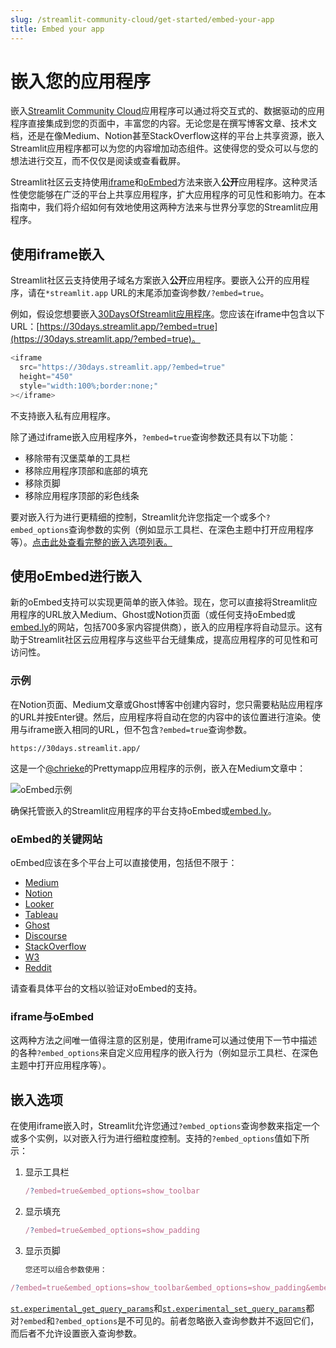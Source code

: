 ```yaml
---
slug: /streamlit-community-cloud/get-started/embed-your-app
title: Embed your app
---
```


# 嵌入您的应用程序

嵌入[Streamlit Community Cloud](https://streamlit.io/cloud)应用程序可以通过将交互式的、数据驱动的应用程序直接集成到您的页面中，丰富您的内容。无论您是在撰写博客文章、技术文档，还是在像Medium、Notion甚至StackOverflow这样的平台上共享资源，嵌入Streamlit应用程序都可以为您的内容增加动态组件。这使得您的受众可以与您的想法进行交互，而不仅仅是阅读或查看截屏。

Streamlit社区云支持使用[iframe](#使用iframe嵌入)和[oEmbed](#使用oEmbed嵌入)方法来嵌入**公开**应用程序。这种灵活性使您能够在广泛的平台上共享应用程序，扩大应用程序的可见性和影响力。在本指南中，我们将介绍如何有效地使用这两种方法来与世界分享您的Streamlit应用程序。

## 使用iframe嵌入

Streamlit社区云支持使用子域名方案嵌入**公开**应用程序。要嵌入公开的应用程序，请在`*streamlit.app` URL的末尾添加查询参数`/?embed=true`。

例如，假设您想要嵌入[30DaysOfStreamlit应用程序](https://30days.streamlit.app/)。您应该在iframe中包含以下URL：[https://30days.streamlit.app/?embed=true](https://30days.streamlit.app/?embed=true)。

```javascript
<iframe
  src="https://30days.streamlit.app/?embed=true"
  height="450"
  style="width:100%;border:none;"
></iframe>
```

<Cloud src="https://30days.streamlit.app/?embed=true" />

<Important>

不支持嵌入私有应用程序。

</Important>

除了通过iframe嵌入应用程序外，`?embed=true`查询参数还具有以下功能：

- 移除带有汉堡菜单的工具栏
- 移除应用程序顶部和底部的填充
- 移除页脚
- 移除应用程序顶部的彩色线条

要对嵌入行为进行更精细的控制，Streamlit允许您指定一个或多个`?embed_options`查询参数的实例（例如显示工具栏、在深色主题中打开应用程序等）。[点击此处查看完整的嵌入选项列表。](#embed-options)

## 使用oEmbed进行嵌入

新的oEmbed支持可以实现更简单的嵌入体验。现在，您可以直接将Streamlit应用程序的URL放入Medium、Ghost或Notion页面（或任何支持oEmbed或[embed.ly](https://embed.ly/)的网站，包括700多家内容提供商），嵌入的应用程序将自动显示。这有助于Streamlit社区云应用程序与这些平台无缝集成，提高应用程序的可见性和可访问性。

### 示例

在Notion页面、Medium文章或Ghost博客中创建内容时，您只需要粘贴应用程序的URL并按Enter键。然后，应用程序将自动在您的内容中的该位置进行渲染。使用与iframe嵌入相同的URL，但不包含`?embed=true`查询参数。

```
https://30days.streamlit.app/
```

这是一个[@chrieke](https://github.com/chrieke)的Prettymapp应用程序的示例，嵌入在Medium文章中：

<Image src="/images/streamlit-community-cloud/oembed.gif" alt="oEmbed示例" clean />

<Tip>

确保托管嵌入的Streamlit应用程序的平台支持oEmbed或[embed.ly](https://embed.ly/)。

</Tip>

### oEmbed的关键网站

oEmbed应该在多个平台上可以直接使用，包括但不限于：

- [Medium](https://medium.com/)
- [Notion](https://notion.so/)
- [Looker](https://www.looker.com/)
- [Tableau](https://www.tableau.com/)
- [Ghost](https://ghost.org/)
- [Discourse](https://www.discourse.org/)
- [StackOverflow](https://stackoverflow.com/)
- [W3](https://www.w3schools.com/)
- [Reddit](https://www.reddit.com/)

请查看具体平台的文档以验证对oEmbed的支持。

### iframe与oEmbed

这两种方法之间唯一值得注意的区别是，使用iframe可以通过使用下一节中描述的各种`?embed_options`来自定义应用程序的嵌入行为（例如显示工具栏、在深色主题中打开应用程序等）。

## 嵌入选项

在使用iframe嵌入时，Streamlit允许您通过`?embed_options`查询参数来指定一个或多个实例，以对嵌入行为进行细粒度控制。支持的`?embed_options`值如下所示：

1. 显示工具栏

   ```javascript
   /?embed=true&embed_options=show_toolbar
   ```

2. 显示填充

   ```javascript
   /?embed=true&embed_options=show_padding
   ```

3. 显示页脚

   ```javascript
   您还可以组合参数使用：

```javascript
/?embed=true&embed_options=show_toolbar&embed_options=show_padding&embed_options=show_footer&embed_options=show_colored_line&embed_options=disable_scrolling
```

[`st.experimental_get_query_params`](/library/api-reference/utilities/st.experimental_get_query_params)和[`st.experimental_set_query_params`](/library/api-reference/utilities/st.experimental_set_query_params)都对`?embed`和`?embed_options`是不可见的。前者忽略嵌入查询参数并不返回它们，而后者不允许设置嵌入查询参数。